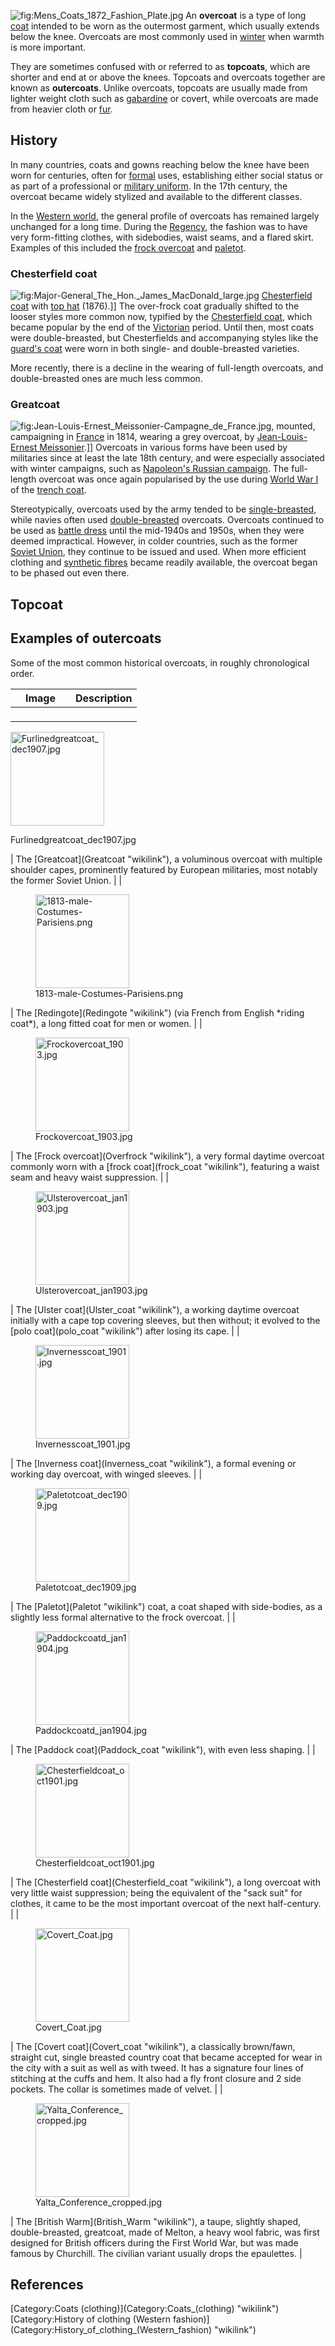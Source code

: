![](Mens_Coats_1872_Fashion_Plate.jpg "fig:Mens_Coats_1872_Fashion_Plate.jpg")
An **overcoat** is a type of long [coat](coat_(clothing) "wikilink")
intended to be worn as the outermost garment, which usually extends
below the knee. Overcoats are most commonly used in
[winter](winter "wikilink") when warmth is more important.

They are sometimes confused with or referred to as **topcoats**, which
are shorter and end at or above the knees. Topcoats and overcoats
together are known as **outercoats**. Unlike overcoats, topcoats are
usually made from lighter weight cloth such as
[gabardine](gabardine "wikilink") or covert, while overcoats are made
from heavier cloth or [fur](fur "wikilink").

## History

In many countries, coats and gowns reaching below the knee have been
worn for centuries, often for [formal](formal_wear "wikilink") uses,
establishing either social status or as part of a professional or
[military uniform](military_uniform "wikilink"). In the 17th century,
the overcoat became widely stylized and available to the different
classes.

In the [Western world](Western_world "wikilink"), the general profile of
overcoats has remained largely unchanged for a long time. During the
[Regency](Regency_era "wikilink"), the fashion was to have very
form-fitting clothes, with sidebodies, waist seams, and a flared skirt.
Examples of this included the [frock
overcoat](frock_overcoat "wikilink") and [paletot](paletot "wikilink").

### Chesterfield coat

![](Major-General_The_Hon._James_MacDonald_large.jpg "fig:Major-General_The_Hon._James_MacDonald_large.jpg")
[Chesterfield coat](Chesterfield_coat "wikilink") with [top
hat](top_hat "wikilink") (1876).\]\] The over-frock coat gradually
shifted to the looser styles more common now, typified by the
[Chesterfield coat](Chesterfield_coat "wikilink"), which became popular
by the end of the [Victorian](Victorian_fashion "wikilink") period.
Until then, most coats were double-breasted, but Chesterfields and
accompanying styles like the [guard's coat](guard's_coat "wikilink")
were worn in both single- and double-breasted varieties.

More recently, there is a decline in the wearing of full-length
overcoats, and double-breasted ones are much less common.

### Greatcoat

![](Jean-Louis-Ernest_Meissonier-Campagne_de_France.jpg "fig:Jean-Louis-Ernest_Meissonier-Campagne_de_France.jpg"),
mounted, campaigning in [France](France "wikilink") in 1814, wearing a
grey overcoat, by [Jean-Louis-Ernest
Meissonier](Jean-Louis-Ernest_Meissonier "wikilink").\]\] Overcoats in
various forms have been used by militaries since at least the late 18th
century, and were especially associated with winter campaigns, such as
[Napoleon's Russian campaign](Napoleon's_Russian_campaign "wikilink").
The full-length overcoat was once again popularised by the use during
[World War I](World_War_I "wikilink") of the [trench
coat](trench_coat "wikilink").

Stereotypically, overcoats used by the army tended to be
[single-breasted](single-breasted "wikilink"), while navies often used
[double-breasted](double-breasted "wikilink") overcoats. Overcoats
continued to be used as [battle dress](battle_dress "wikilink") until
the mid-1940s and 1950s, when they were deemed impractical. However, in
colder countries, such as the former [Soviet
Union](Soviet_Union "wikilink"), they continue to be issued and used.
When more efficient clothing and [synthetic
fibres](synthetic_fibre "wikilink") became readily available, the
overcoat began to be phased out even there.

## Topcoat

## Examples of outercoats

Some of the most common historical overcoats, in roughly chronological
order.

| Image                                                                                                                                                                                                                               | Description                                                                                                                                                                                                                                                                                                                                               |
|-------------------------------------------------------------------------------------------------------------------------------------------------------------------------------------------------------------------------------------|-----------------------------------------------------------------------------------------------------------------------------------------------------------------------------------------------------------------------------------------------------------------------------------------------------------------------------------------------------------|
| <figure>
 <img src="Furlinedgreatcoat_dec1907.jpg" title="Furlinedgreatcoat_dec1907.jpg" width="150" height="150" alt="Furlinedgreatcoat_dec1907.jpg" /><figcaption aria-hidden="true">Furlinedgreatcoat_dec1907.jpg</figcaption>
 </figure>                                                                                                                                                                                                                            | The [Greatcoat](Greatcoat "wikilink"), a voluminous overcoat with multiple shoulder capes, prominently featured by European militaries, most notably the former Soviet Union.                                                                                                                                                                             |
| <figure>
 <img src="1813-male-Costumes-Parisiens.png" title="1813-male-Costumes-Parisiens.png" width="150" height="150" alt="1813-male-Costumes-Parisiens.png" /><figcaption aria-hidden="true">1813-male-Costumes-Parisiens.png</figcaption>
 </figure>                                                                                                                                                                                                                            | The [Redingote](Redingote "wikilink") (via French from English *riding coat*), a long fitted coat for men or women.                                                                                                                                                                                                                                       |
| <figure>
 <img src="Frockovercoat_1903.jpg" title="Frockovercoat_1903.jpg" width="150" height="150" alt="Frockovercoat_1903.jpg" /><figcaption aria-hidden="true">Frockovercoat_1903.jpg</figcaption>
 </figure>                                                                                                                                                                                                                            | The [Frock overcoat](Overfrock "wikilink"), a very formal daytime overcoat commonly worn with a [frock coat](frock_coat "wikilink"), featuring a waist seam and heavy waist suppression.                                                                                                                                                                  |
| <figure>
 <img src="Ulsterovercoat_jan1903.jpg" title="Ulsterovercoat_jan1903.jpg" width="150" height="150" alt="Ulsterovercoat_jan1903.jpg" /><figcaption aria-hidden="true">Ulsterovercoat_jan1903.jpg</figcaption>
 </figure>                                                                                                                                                                                                                            | The [Ulster coat](Ulster_coat "wikilink"), a working daytime overcoat initially with a cape top covering sleeves, but then without; it evolved to the [polo coat](polo_coat "wikilink") after losing its cape.                                                                                                                                            |
| <figure>
 <img src="Invernesscoat_1901.jpg" title="Invernesscoat_1901.jpg" width="150" height="150" alt="Invernesscoat_1901.jpg" /><figcaption aria-hidden="true">Invernesscoat_1901.jpg</figcaption>
 </figure>                                                                                                                                                                                                                            | The [Inverness coat](Inverness_coat "wikilink"), a formal evening or working day overcoat, with winged sleeves.                                                                                                                                                                                                                                           |
| <figure>
 <img src="Paletotcoat_dec1909.jpg" title="Paletotcoat_dec1909.jpg" width="150" height="150" alt="Paletotcoat_dec1909.jpg" /><figcaption aria-hidden="true">Paletotcoat_dec1909.jpg</figcaption>
 </figure>                                                                                                                                                                                                                            | The [Paletot](Paletot "wikilink") coat, a coat shaped with side-bodies, as a slightly less formal alternative to the frock overcoat.                                                                                                                                                                                                                      |
| <figure>
 <img src="Paddockcoatd_jan1904.jpg" title="Paddockcoatd_jan1904.jpg" width="150" height="150" alt="Paddockcoatd_jan1904.jpg" /><figcaption aria-hidden="true">Paddockcoatd_jan1904.jpg</figcaption>
 </figure>                                                                                                                                                                                                                            | The [Paddock coat](Paddock_coat "wikilink"), with even less shaping.                                                                                                                                                                                                                                                                                      |
| <figure>
 <img src="Chesterfieldcoat_oct1901.jpg" title="Chesterfieldcoat_oct1901.jpg" width="150" height="150" alt="Chesterfieldcoat_oct1901.jpg" /><figcaption aria-hidden="true">Chesterfieldcoat_oct1901.jpg</figcaption>
 </figure>                                                                                                                                                                                                                            | The [Chesterfield coat](Chesterfield_coat "wikilink"), a long overcoat with very little waist suppression; being the equivalent of the "sack suit" for clothes, it came to be the most important overcoat of the next half-century.                                                                                                                       |
| <figure>
 <img src="Covert_Coat.jpg" title="Covert_Coat.jpg" width="150" alt="Covert_Coat.jpg" /><figcaption aria-hidden="true">Covert_Coat.jpg</figcaption>
 </figure>                                                                                                                                                                                                                            | The [Covert coat](Covert_coat "wikilink"), a classically brown/fawn, straight cut, single breasted country coat that became accepted for wear in the city with a suit as well as with tweed. It has a signature four lines of stitching at the cuffs and hem. It also had a fly front closure and 2 side pockets. The collar is sometimes made of velvet. |
| <figure>
 <img src="Yalta_Conference_cropped.jpg" title="Yalta_Conference_cropped.jpg" width="150" alt="Yalta_Conference_cropped.jpg" /><figcaption aria-hidden="true">Yalta_Conference_cropped.jpg</figcaption>
 </figure>                                                                                                                                                                                                                            | The [British Warm](British_Warm "wikilink"), a taupe, slightly shaped, double-breasted, greatcoat, made of Melton, a heavy wool fabric, was first designed for British officers during the First World War, but was made famous by Churchill. The civilian variant usually drops the epaulettes.                                                          |

## References

<references/>
[Category:Coats (clothing)](Category:Coats_(clothing) "wikilink")
[Category:History of clothing (Western
fashion)](Category:History_of_clothing_(Western_fashion) "wikilink")